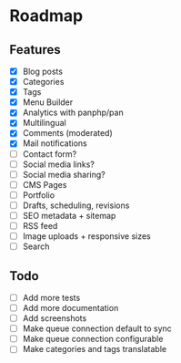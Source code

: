 # Roadmap

## Features

- [x] Blog posts
- [x] Categories
- [x] Tags
- [x] Menu Builder
- [x] Analytics with panphp/pan
- [x] Multilingual
- [x] Comments (moderated)
- [x] Mail notifications
- [ ] Contact form?
- [ ] Social media links?
- [ ] Social media sharing?
- [ ] CMS Pages
- [ ] Portfolio
- [ ] Drafts, scheduling, revisions
- [ ] SEO metadata + sitemap
- [ ] RSS feed
- [ ] Image uploads + responsive sizes
- [ ] Search

## Todo

- [ ] Add more tests
- [ ] Add more documentation
- [ ] Add screenshots
- [ ] Make queue connection default to sync
- [ ] Make queue connection configurable
- [ ] Make categories and tags translatable
